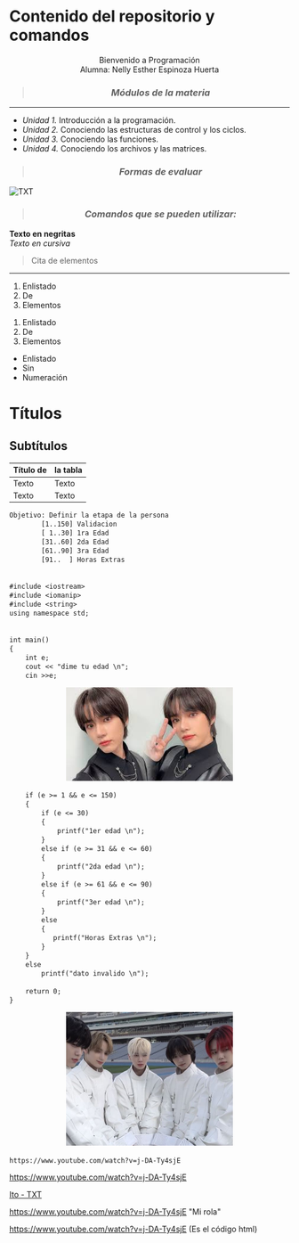 # Contenido del repositorio y comandos

<center>  

Bienvenido a Programación  
Alumna: Nelly Esther Espinoza Huerta  

> ### ***Módulos de la materia***
___  
</center>

* *Unidad 1.* Introducción a la programación.
* *Unidad 2.* Conociendo las estructuras de control y los ciclos.
* *Unidad 3.* Conociendo las funciones.
* *Unidad 4.* Conociendo los archivos y las matrices.

<center>  

> ### ***Formas de evaluar***
</center>  

![TXT](https://i.pinimg.com/564x/b7/64/db/b764dbf91ac7459690e6b72389ecf1f5.jpg)  


<CENTER>   

> ### *Comandos que se pueden utilizar:*  
</CENTER>   

**Texto en negritas**  
*Texto en cursiva*

> Cita de elementos  
---
1. Enlistado
1. De
1. Elementos
<ol>
<li>Enlistado</li>
<li>De</li>
<li>Elementos</li>
</ol>  

* Enlistado
* Sin
* Numeración  

# Títulos
## Subtítulos    
  
| Título de | la tabla |  
| --------- | -------- |
| Texto     | Texto    |  
| Texto     | Texto    |  

```
Objetivo: Definir la etapa de la persona
        [1..150] Validacion
        [ 1..30] 1ra Edad
        [31..60] 2da Edad
        [61..90] 3ra Edad
        [91..  ] Horas Extras


#include <iostream>
#include <iomanip>
#include <string>
using namespace std;


int main()
{
    int e;
    cout << "dime tu edad \n";
    cin >>e;
``` 
<center>   

![Beomgyu](U1/Imagenes/Beom.jpg "Beomgyu")   

</center>   

```
    if (e >= 1 && e <= 150)
    {
        if (e <= 30)
        {
            printf("1er edad \n");
        }
        else if (e >= 31 && e <= 60)
        {
            printf("2da edad \n");
        }
        else if (e >= 61 && e <= 90)
        {
            printf("3er edad \n");
        }
        else
        {
           printf("Horas Extras \n"); 
        }
    }
    else
        printf("dato invalido \n");

    return 0;
}
```  

<div align="center">   
<img alt="TXT" src='U1/imagenes/TXT.jpg'
width='300' />
</div>   

`https://www.youtube.com/watch?v=j-DA-Ty4sjE`  

https://www.youtube.com/watch?v=j-DA-Ty4sjE  

[Ito - TXT](https://www.youtube.com/watch?v=j-DA-Ty4sjE)  

<https://www.youtube.com/watch?v=j-DA-Ty4sjE> "Mi rola"  

<a href="https://www.youtube.com/watch?v=j-DA-Ty4sjE">https://www.youtube.com/watch?v=j-DA-Ty4sjE</a> (Es el código html)
